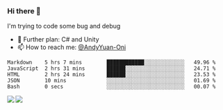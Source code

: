 ### Hi there 👋

I'm trying to code some bug and debug

- 🌱 Further plan: C# and Unity
- 📫 How to reach me: [@AndyYuan-Oni](https://github.com/AndyYuan-Oni)


<!--START_SECTION:waka-->
```text
Markdown    5 hrs 7 mins        ████████████░░░░░░░░░░░░░   49.96 % 
JavaScript  2 hrs 31 mins       ██████░░░░░░░░░░░░░░░░░░░   24.71 % 
HTML        2 hrs 24 mins       ██████░░░░░░░░░░░░░░░░░░░   23.53 % 
JSON        10 mins             ░░░░░░░░░░░░░░░░░░░░░░░░░   01.69 % 
Bash        0 secs              ░░░░░░░░░░░░░░░░░░░░░░░░░   00.07 %
```
<!--END_SECTION:waka-->

  <!--**AndyYuan-Oni/AndyYuan-Oni** is a ✨ _special_ ✨ repository because its `README.md` (this file) appears on your GitHub profile.-->
<!--[![Top Langs](https://github-readme-stats.vercel.app/api/top-langs/?username=AndyYUan-Oni&layout=compact)](https://github.com/AndyYUan-Oni/github-readme-stats)-->
<a href="https://github.com/AndyYUan-Oni/github-readme-stats">
  <img align="left" src="https://github-readme-stats.vercel.app/api?username=AndyYUan-Oni&hide=stars" />
</a>
<a href="https://github.com/AndyYUan-Oni/github-readme-stats">
  <img align="left" src="https://github-readme-stats.vercel.app/api/top-langs/?username=AndyYUan-Oni&layout=compact" />
</a>

